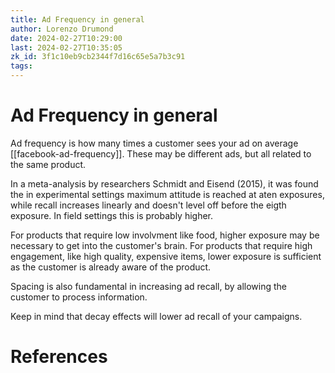 ```yaml
---
title: Ad Frequency in general
author: Lorenzo Drumond
date: 2024-02-27T10:29:00
last: 2024-02-27T10:35:05
zk_id: 3f1c10eb9cb2344f7d16c65e5a7b3c91
tags: 
---
```



# Ad Frequency in general
Ad frequency is how many times a customer sees your ad on average [[facebook-ad-frequency]]. These may be different ads, but all related to the same product.

In a meta-analysis by researchers Schmidt and Eisend (2015), it was found the in experimental settings maximum attitude is reached at aten exposures, while recall increases linearly and doesn't level off before the eigth exposure. In field settings this is probably higher.

For products that require low involvment like food, higher exposure may be necessary to get into the customer's brain. For products that require high engagement, like high quality, expensive items, lower exposure is sufficient as the customer is already aware of the product.

Spacing is also fundamental in increasing ad recall, by allowing the customer to process information.

Keep in mind that decay effects will lower ad recall of your campaigns.

# References
